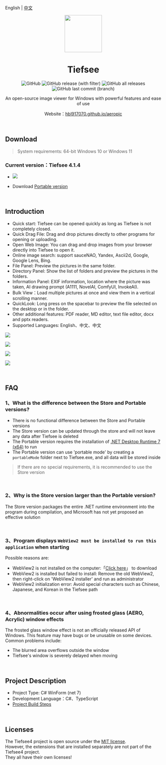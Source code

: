 ﻿English | [中文](README.zh_TW.md)

<p align="center">
<img width="120" align="center" src="https://hbl917070.github.io/aeropic/img/tiefseeLogo.png">
</p>

<h1 align="center">
Tiefsee
</h1>

<p align="center">
<a style="text-decoration:none" target="_blank" href="https://github.com/hbl917070/Tiefsee4/blob/master/LICENSE">
	<img alt="GitHub" src="https://img.shields.io/github/license/hbl917070/Tiefsee4?style=for-the-badge">
</a>
<a style="text-decoration:none" target="_blank" href="https://github.com/hbl917070/Tiefsee4/releases">
	<img alt="GitHub release (with filter)" src="https://img.shields.io/github/v/release/hbl917070/Tiefsee4?style=for-the-badge">
</a>
<a style="text-decoration:none" target="_blank" href="https://github.com/hbl917070/Tiefsee4/releases">
	<img alt="GitHub all releases" src="https://img.shields.io/github/downloads/hbl917070/Tiefsee4/total?style=for-the-badge">
</a>
<a style="text-decoration:none" target="_blank" href="https://github.com/hbl917070/Tiefsee4/commits/master">
	<img alt="GitHub last commit (branch)" src="https://img.shields.io/github/last-commit/hbl917070/TIefsee4/master?style=for-the-badge">
</a>
</p>

<p align="center">
An open-source image viewer for Windows with powerful features and ease of use
</p>

<p align="center">
Website：<a href="https://hbl917070.github.io/aeropic/en/">hbl917070.github.io/aeropic</a>
</p>

<br>

## Download

> System requirements: 64-bit Windows 10 or Windows 11

### Current version：Tiefsee 4.1.4

 - <a href="https://apps.microsoft.com/store/detail/9N04QDXBNMCQ?launch=true&mode=full">
	<img src="https://get.microsoft.com/images/zh-tw%20dark.svg"/></a>

 - Download [Portable version](https://github.com/hbl917070/Tiefsee4/releases)


<br>

## Introduction

 - Quick start: Tiefsee can be opened quickly as long as Tiefsee is not completely closed.
 - Quick Drag File: Drag and drop pictures directly to other programs for opening or uploading.
 - Open Web Image: You can drag and drop images from your browser directly into Tiefsee to open it.
 - Online image search: support sauceNAO, Yandex, Ascii2d, Google, Google Lens, Bing.
 - File Panel: Preview the pictures in the same folder.
 - Directory Panel: Show the list of folders and preview the pictures in the folders.
 - Information Panel: EXIF information, location where the picture was taken, AI drawing prompt (A1111, NovelAI, ComfyUI, InvokeAI).
 - Bulk View：Load multiple pictures at once and view them in a vertical scrolling manner.
 - QuickLook: Long press on the spacebar to preview the file selected on the desktop or in the folder.
 - Other additional features: PDF reader, MD editor, text file editor, docx and pptx readers.
 - Supported Languages: English、中文、中文

![](https://hbl917070.github.io/aeropic/img/index/windowTheme.jpg)

![](https://hbl917070.github.io/aeropic/img/index/filePanel.jpg)

![](https://hbl917070.github.io/aeropic/img/index/bulkView.webp)

![](https://hbl917070.github.io/aeropic/img/index/openWebImage.webp)

<br>

## FAQ

### 1、What is the difference between the Store and Portable versions?

 - There is no functional difference between the Store and Portable versions
 - The Store version can be updated through the store and will not leave any data after Tiefsee is deleted
 - The Portable version requires the installation of [.NET Desktop Runtime 7 (x64)](https://dotnet.microsoft.com/en-us/download/dotnet/7.0) to run
 - The Portable version can use 'portable mode' by creating a `portableMode` folder next to Tiefsee.exe, and all data will be stored inside

> If there are no special requirements, it is recommended to use the Store version

<br>

### 2、Why is the Store version larger than the Portable version?
The Store version packages the entire .NET runtime environment into the program during compilation, and Microsoft has not yet proposed an effective solution

<br>

### 3、Program displays `WebView2 must be installed to run this application` when starting
Possible reasons are:
 - WebView2 is not installed on the computer:「<a href="https://go.microsoft.com/fwlink/p/?LinkId=2124703">Click here</a>」 to download
 - WebView2 is installed but failed to install: Remove the old WebView2, then right-click on 'WebView2 installer' and run as administrator
 - WebView2 initialization error: Avoid special characters such as Chinese, Japanese, and Korean in the Tiefsee path

<br>

### 4、Abnormalities occur after using frosted glass (AERO, Acrylic) window effects
The frosted glass window effect is not an officially released API of Windows. This feature may have bugs or be unusable on some devices. Common problems include:
 - The blurred area overflows outside the window
 - Tiefsee's window is severely delayed when moving

<br>

## Project Description
- Project Type: C# WinForm (net 7)
- Development Language：C#、TypeScript
- [Project Build Steps](Building.md)

<br>

## Licenses

The Tiefsee4 project is open source under the [MIT license](/LICENSE).<br>
However, the extensions that are installed separately are not part of the Tiefsee4 project.<br>
They all have their own licenses!
